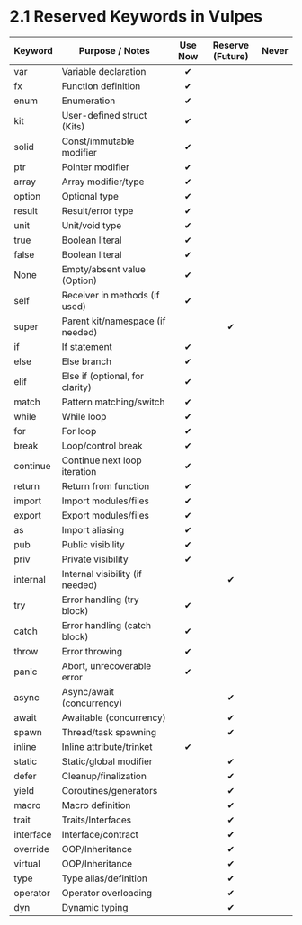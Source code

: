 # 2.1 Reserved Keywords in Vulpes

| Keyword   | Purpose / Notes                  | Use Now | Reserve (Future) | Never |
|-----------|----------------------------------|:-------:|:----------------:|:-----:|
| var       | Variable declaration             |   ✔     |                  |       |
| fx        | Function definition              |   ✔     |                  |       |
| enum      | Enumeration                      |   ✔     |                  |       |
| kit       | User-defined struct (Kits)       |   ✔     |                  |       |
| solid     | Const/immutable modifier         |   ✔     |                  |       |
| ptr       | Pointer modifier                 |   ✔     |                  |       |
| array     | Array modifier/type              |   ✔     |                  |       |
| option    | Optional type                    |   ✔     |                  |       |
| result    | Result/error type                |   ✔     |                  |       |
| unit      | Unit/void type                   |   ✔     |                  |       |
| true      | Boolean literal                  |   ✔     |                  |       |
| false     | Boolean literal                  |   ✔     |                  |       |
| None      | Empty/absent value (Option)      |   ✔     |                  |       |
| self      | Receiver in methods (if used)    |   ✔     |                  |       |
| super     | Parent kit/namespace (if needed) |         |        ✔         |       |
| if        | If statement                     |   ✔     |                  |       |
| else      | Else branch                      |   ✔     |                  |       |
| elif      | Else if (optional, for clarity)  |   ✔     |                  |       |
| match     | Pattern matching/switch          |   ✔     |                  |       |
| while     | While loop                       |   ✔     |                  |       |
| for       | For loop                         |   ✔     |                  |       |
| break     | Loop/control break               |   ✔     |                  |       |
| continue  | Continue next loop iteration     |   ✔     |                  |       |
| return    | Return from function             |   ✔     |                  |       |
| import    | Import modules/files             |   ✔     |                  |       |
| export    | Export modules/files             |   ✔     |                  |       |
| as        | Import aliasing                  |   ✔     |                  |       |
| pub       | Public visibility                |   ✔     |                  |       |
| priv      | Private visibility               |   ✔     |                  |       |
| internal  | Internal visibility (if needed)  |         |        ✔         |       |
| try       | Error handling (try block)       |   ✔     |                  |       |
| catch     | Error handling (catch block)     |   ✔     |                  |       |
| throw     | Error throwing                   |   ✔     |                  |       |
| panic     | Abort, unrecoverable error       |   ✔     |                  |       |
| async     | Async/await (concurrency)        |         |        ✔         |       |
| await     | Awaitable (concurrency)          |         |        ✔         |       |
| spawn     | Thread/task spawning             |         |        ✔         |       |
| inline    | Inline attribute/trinket         |   ✔     |                  |       |
| static    | Static/global modifier           |         |        ✔         |       |
| defer     | Cleanup/finalization             |         |        ✔         |       |
| yield     | Coroutines/generators            |         |        ✔         |       |
| macro     | Macro definition                 |         |        ✔         |       |
| trait     | Traits/Interfaces                |         |        ✔         |       |
| interface | Interface/contract               |         |        ✔         |       |
| override  | OOP/Inheritance                  |         |        ✔         |       |
| virtual   | OOP/Inheritance                  |         |        ✔         |       |
| type      | Type alias/definition            |         |        ✔         |       |
| operator  | Operator overloading             |         |        ✔         |       |
| dyn       | Dynamic typing                   |         |        ✔         |       |
